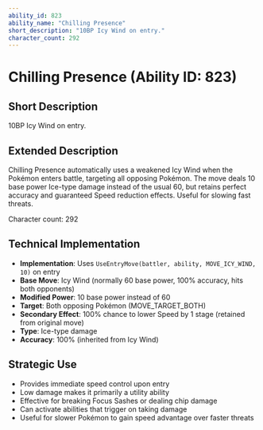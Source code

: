 ```yaml
---
ability_id: 823
ability_name: "Chilling Presence"
short_description: "10BP Icy Wind on entry."
character_count: 292
---
```


# Chilling Presence (Ability ID: 823)

## Short Description
10BP Icy Wind on entry.

## Extended Description
Chilling Presence automatically uses a weakened Icy Wind when the Pokémon enters battle, targeting all opposing Pokémon. The move deals 10 base power Ice-type damage instead of the usual 60, but retains perfect accuracy and guaranteed Speed reduction effects. Useful for slowing fast threats.

Character count: 292

## Technical Implementation
- **Implementation**: Uses `UseEntryMove(battler, ability, MOVE_ICY_WIND, 10)` on entry
- **Base Move**: Icy Wind (normally 60 base power, 100% accuracy, hits both opponents)
- **Modified Power**: 10 base power instead of 60
- **Target**: Both opposing Pokémon (MOVE_TARGET_BOTH)
- **Secondary Effect**: 100% chance to lower Speed by 1 stage (retained from original move)
- **Type**: Ice-type damage
- **Accuracy**: 100% (inherited from Icy Wind)

## Strategic Use
- Provides immediate speed control upon entry
- Low damage makes it primarily a utility ability
- Effective for breaking Focus Sashes or dealing chip damage
- Can activate abilities that trigger on taking damage
- Useful for slower Pokémon to gain speed advantage over faster threats